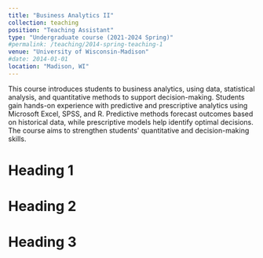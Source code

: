 ```yaml
---
title: "Business Analytics II"
collection: teaching
position: "Teaching Assistant"
type: "Undergraduate course (2021-2024 Spring)"
#permalink: /teaching/2014-spring-teaching-1
venue: "University of Wisconsin-Madison"
#date: 2014-01-01
location: "Madison, WI"
---
```


This course introduces students to business analytics, using data, statistical analysis, and quantitative methods to support decision-making. Students gain hands-on experience with predictive and prescriptive analytics using Microsoft Excel, SPSS, and R. Predictive methods forecast outcomes based on historical data, while prescriptive models help identify optimal decisions. The course aims to strengthen students' quantitative and decision-making skills.




Heading 1
======

Heading 2
======

Heading 3
======